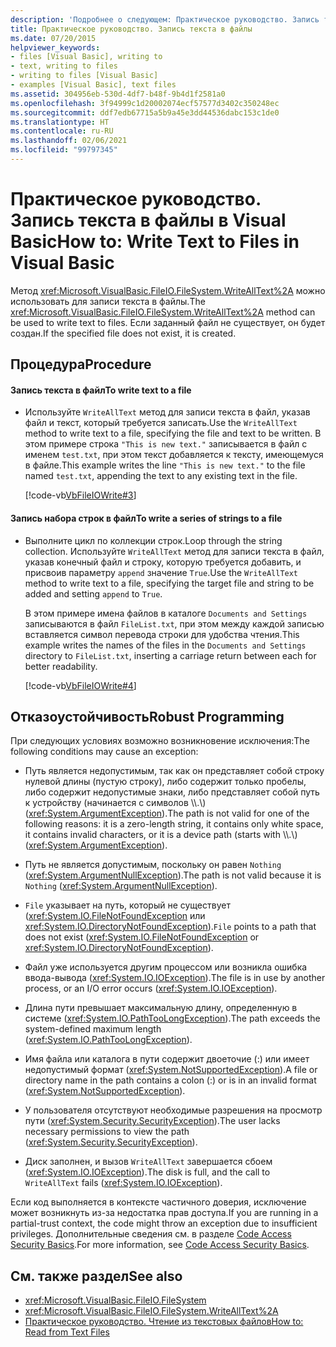 ```yaml
---
description: 'Подробнее о следующем: Практическое руководство. Запись текста в файлы в Visual Basic'
title: Практическое руководство. Запись текста в файлы
ms.date: 07/20/2015
helpviewer_keywords:
- files [Visual Basic], writing to
- text, writing to files
- writing to files [Visual Basic]
- examples [Visual Basic], text files
ms.assetid: 304956eb-530d-4df7-b48f-9b4d1f2581a0
ms.openlocfilehash: 3f94999c1d20002074ecf57577d3402c350248ec
ms.sourcegitcommit: ddf7edb67715a5b9a45e3dd44536dabc153c1de0
ms.translationtype: HT
ms.contentlocale: ru-RU
ms.lasthandoff: 02/06/2021
ms.locfileid: "99797345"
---
```

# <a name="how-to-write-text-to-files-in-visual-basic"></a><span data-ttu-id="aa2ca-103">Практическое руководство. Запись текста в файлы в Visual Basic</span><span class="sxs-lookup"><span data-stu-id="aa2ca-103">How to: Write Text to Files in Visual Basic</span></span>

<span data-ttu-id="aa2ca-104">Метод <xref:Microsoft.VisualBasic.FileIO.FileSystem.WriteAllText%2A> можно использовать для записи текста в файлы.</span><span class="sxs-lookup"><span data-stu-id="aa2ca-104">The <xref:Microsoft.VisualBasic.FileIO.FileSystem.WriteAllText%2A> method can be used to write text to files.</span></span> <span data-ttu-id="aa2ca-105">Если заданный файл не существует, он будет создан.</span><span class="sxs-lookup"><span data-stu-id="aa2ca-105">If the specified file does not exist, it is created.</span></span>  
  
## <a name="procedure"></a><span data-ttu-id="aa2ca-106">Процедура</span><span class="sxs-lookup"><span data-stu-id="aa2ca-106">Procedure</span></span>  
  
#### <a name="to-write-text-to-a-file"></a><span data-ttu-id="aa2ca-107">Запись текста в файл</span><span class="sxs-lookup"><span data-stu-id="aa2ca-107">To write text to a file</span></span>  
  
- <span data-ttu-id="aa2ca-108">Используйте `WriteAllText` метод для записи текста в файл, указав файл и текст, который требуется записать.</span><span class="sxs-lookup"><span data-stu-id="aa2ca-108">Use the `WriteAllText` method to write text to a file, specifying the file and text to be written.</span></span> <span data-ttu-id="aa2ca-109">В этом примере строка `"This is new text."` записывается в файл с именем `test.txt`, при этом текст добавляется к тексту, имеющемуся в файле.</span><span class="sxs-lookup"><span data-stu-id="aa2ca-109">This example writes the line `"This is new text."` to the file named `test.txt`, appending the text to any existing text in the file.</span></span>  
  
     [!code-vb[VbFileIOWrite#3](~/samples/snippets/visualbasic/VS_Snippets_VBCSharp/VbFileIOWrite/VB/Class1.vb#3)]  
  
#### <a name="to-write-a-series-of-strings-to-a-file"></a><span data-ttu-id="aa2ca-110">Запись набора строк в файл</span><span class="sxs-lookup"><span data-stu-id="aa2ca-110">To write a series of strings to a file</span></span>  
  
- <span data-ttu-id="aa2ca-111">Выполните цикл по коллекции строк.</span><span class="sxs-lookup"><span data-stu-id="aa2ca-111">Loop through the string collection.</span></span> <span data-ttu-id="aa2ca-112">Используйте `WriteAllText` метод для записи текста в файл, указав конечный файл и строку, которую требуется добавить, и присвоив параметру `append` значение `True`.</span><span class="sxs-lookup"><span data-stu-id="aa2ca-112">Use the `WriteAllText` method to write text to a file, specifying the target file and string to be added and setting `append` to `True`.</span></span>  
  
     <span data-ttu-id="aa2ca-113">В этом примере имена файлов в каталоге `Documents and Settings` записываются в файл `FileList.txt`, при этом между каждой записью вставляется символ перевода строки для удобства чтения.</span><span class="sxs-lookup"><span data-stu-id="aa2ca-113">This example writes the names of the files in the `Documents and Settings` directory to `FileList.txt`, inserting a carriage return between each for better readability.</span></span>  
  
     [!code-vb[VbFileIOWrite#4](~/samples/snippets/visualbasic/VS_Snippets_VBCSharp/VbFileIOWrite/VB/Class1.vb#4)]  
  
## <a name="robust-programming"></a><span data-ttu-id="aa2ca-114">Отказоустойчивость</span><span class="sxs-lookup"><span data-stu-id="aa2ca-114">Robust Programming</span></span>  

 <span data-ttu-id="aa2ca-115">При следующих условиях возможно возникновение исключения:</span><span class="sxs-lookup"><span data-stu-id="aa2ca-115">The following conditions may cause an exception:</span></span>  
  
- <span data-ttu-id="aa2ca-116">Путь является недопустимым, так как он представляет собой строку нулевой длины (пустую строку), либо содержит только пробелы, либо содержит недопустимые знаки, либо представляет собой путь к устройству (начинается с символов \\\\.\\) (<xref:System.ArgumentException>).</span><span class="sxs-lookup"><span data-stu-id="aa2ca-116">The path is not valid for one of the following reasons: it is a zero-length string, it contains only white space, it contains invalid characters, or it is a device path (starts with \\\\.\\) (<xref:System.ArgumentException>).</span></span>  
  
- <span data-ttu-id="aa2ca-117">Путь не является допустимым, поскольку он равен `Nothing` (<xref:System.ArgumentNullException>).</span><span class="sxs-lookup"><span data-stu-id="aa2ca-117">The path is not valid because it is `Nothing` (<xref:System.ArgumentNullException>).</span></span>  
  
- <span data-ttu-id="aa2ca-118">`File` указывает на путь, который не существует (<xref:System.IO.FileNotFoundException> или <xref:System.IO.DirectoryNotFoundException>).</span><span class="sxs-lookup"><span data-stu-id="aa2ca-118">`File` points to a path that does not exist (<xref:System.IO.FileNotFoundException> or <xref:System.IO.DirectoryNotFoundException>).</span></span>  
  
- <span data-ttu-id="aa2ca-119">Файл уже используется другим процессом или возникла ошибка ввода-вывода (<xref:System.IO.IOException>).</span><span class="sxs-lookup"><span data-stu-id="aa2ca-119">The file is in use by another process, or an I/O error occurs (<xref:System.IO.IOException>).</span></span>  
  
- <span data-ttu-id="aa2ca-120">Длина пути превышает максимальную длину, определенную в системе (<xref:System.IO.PathTooLongException>).</span><span class="sxs-lookup"><span data-stu-id="aa2ca-120">The path exceeds the system-defined maximum length (<xref:System.IO.PathTooLongException>).</span></span>  
  
- <span data-ttu-id="aa2ca-121">Имя файла или каталога в пути содержит двоеточие (:) или имеет недопустимый формат (<xref:System.NotSupportedException>).</span><span class="sxs-lookup"><span data-stu-id="aa2ca-121">A file or directory name in the path contains a colon (:) or is in an invalid format (<xref:System.NotSupportedException>).</span></span>  
  
- <span data-ttu-id="aa2ca-122">У пользователя отсутствуют необходимые разрешения на просмотр пути (<xref:System.Security.SecurityException>).</span><span class="sxs-lookup"><span data-stu-id="aa2ca-122">The user lacks necessary permissions to view the path (<xref:System.Security.SecurityException>).</span></span>  
  
- <span data-ttu-id="aa2ca-123">Диск заполнен, и вызов `WriteAllText` завершается сбоем (<xref:System.IO.IOException>).</span><span class="sxs-lookup"><span data-stu-id="aa2ca-123">The disk is full, and the call to `WriteAllText` fails (<xref:System.IO.IOException>).</span></span>  
  
 <span data-ttu-id="aa2ca-124">Если код выполняется в контексте частичного доверия, исключение может возникнуть из-за недостатка прав доступа.</span><span class="sxs-lookup"><span data-stu-id="aa2ca-124">If you are running in a partial-trust context, the code might throw an exception due to insufficient privileges.</span></span> <span data-ttu-id="aa2ca-125">Дополнительные сведения см. в разделе [Code Access Security Basics](../../../../framework/misc/code-access-security-basics.md).</span><span class="sxs-lookup"><span data-stu-id="aa2ca-125">For more information, see [Code Access Security Basics](../../../../framework/misc/code-access-security-basics.md).</span></span>  
  
## <a name="see-also"></a><span data-ttu-id="aa2ca-126">См. также раздел</span><span class="sxs-lookup"><span data-stu-id="aa2ca-126">See also</span></span>

- <xref:Microsoft.VisualBasic.FileIO.FileSystem>
- <xref:Microsoft.VisualBasic.FileIO.FileSystem.WriteAllText%2A>
- [<span data-ttu-id="aa2ca-127">Практическое руководство. Чтение из текстовых файлов</span><span class="sxs-lookup"><span data-stu-id="aa2ca-127">How to: Read from Text Files</span></span>](how-to-read-from-text-files.md)
